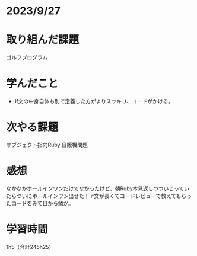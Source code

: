 # 2023/9/27
# 取り組んだ課題
ゴルフプログラム

# 学んだこと
* if文の中身自体も別で定義した方がよりスッキリ、コードがかける。
  
# 次やる課題
オブジェクト指向Ruby 自販機問題

# 感想
なかなかホールインワンだけでなかったけど、朝Ruby本見返しつついじっていたらついにホールインワン出せた！
if文が長くてコードレビューで教えてもらったコードをみて目から鱗が。

# 学習時間
1h5（合計245h25）
